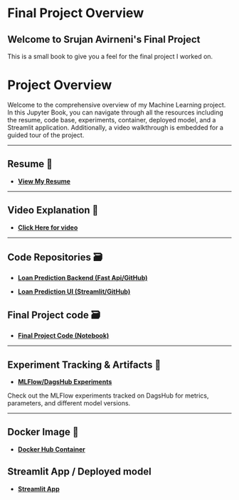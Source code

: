 # Final Project Overview

## Welcome to Srujan Avirneni's Final Project

This is a small book to give you a feel for the final project I worked on.

# Project Overview

Welcome to the comprehensive overview of my Machine Learning project. In this Jupyter Book, you can navigate through all the resources including the resume, code base, experiments, container, deployed model, and a Streamlit application. Additionally, a video walkthrough is embedded for a guided tour of the project.

---

## Resume 📄

- **[View My Resume](./Resume.md)**


---

## Video Explanation 🎥

- **[Click Here for video](https://buffalo.box.com/s/lbokzmh0ixi2calt39i4q4q76uk07d3j)**


---

## Code Repositories 🗃️

- **[Loan Prediction Backend (Fast Api/GitHub)](https://github.com/srujanavirneni/Loan_prediction_nb)**

- **[Loan Prediction UI (Streamlit/GitHub)](https://github.com/srujanavirneni/Loan_prediction_UI)**


## Final Project code 🗃️

- **[Final Project Code (Notebook)](./Final-Project-Code.ipynb)**


---

## Experiment Tracking & Artifacts 🔬

- **[MLFlow/DagsHub Experiments](https://dagshub.com/srujanavirneni/Loan_prediction/experiments)**

Check out the MLFlow experiments tracked on DagsHub for metrics, parameters, and different model versions.

---

## Docker Image 🐳

- **[Docker Hub Container](https://hub.docker.com/repository/docker/srujanavirneni/loan_prediction/general)**


## Streamlit App / Deployed model

- **[Streamlit App](https://loanpredictionui-final-project.streamlit.app)**